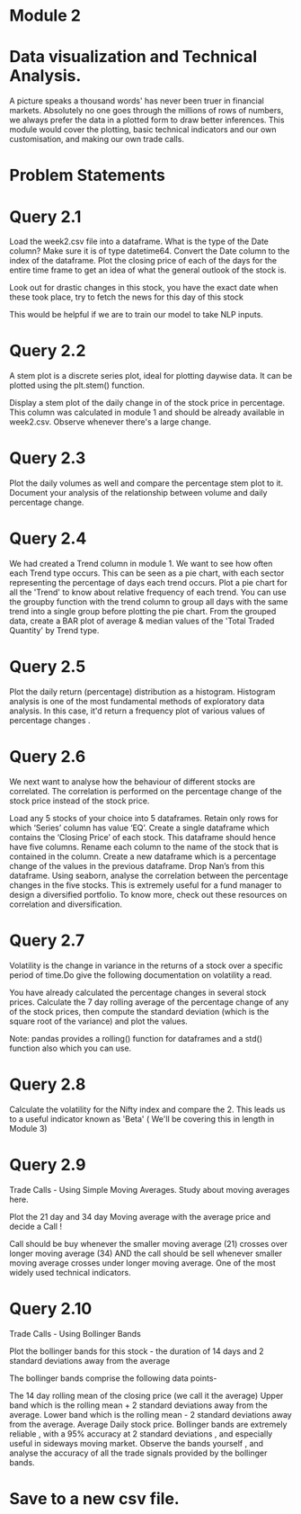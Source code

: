 # Module 2

# Data visualization and Technical Analysis.

A picture speaks a thousand words' has never been truer in financial markets. Absolutely no one goes through the millions of rows of numbers, we always prefer the data in a plotted form to draw better inferences.
This module would cover the plotting, basic technical indicators and our own customisation, and making our own trade calls.

# Problem Statements

#  Query 2.1 
Load the week2.csv file into a dataframe. What is the type of the Date column? Make sure it is of type datetime64. Convert the Date column to the index of the dataframe. Plot the closing price of each of the days for the entire time frame to get an idea of what the general outlook of the stock is.

Look out for drastic changes in this stock, you have the exact date when these took place, try to fetch the news for this day of this stock

This would be helpful if we are to train our model to take NLP inputs.

# Query 2.2 
A stem plot is a discrete series plot, ideal for plotting daywise data. It can be plotted using the plt.stem() function.

Display a stem plot of the daily change in of the stock price in percentage. This column was calculated in module 1 and should be already available in week2.csv. Observe whenever there's a large change.

# Query 2.3
Plot the daily volumes as well and compare the percentage stem plot to it. Document your analysis of the relationship between volume and daily percentage change.

# Query 2.4 
We had created a Trend column in module 1. We want to see how often each Trend type occurs. This can be seen as a pie chart, with each sector representing the percentage of days each trend occurs. Plot a pie chart for all the 'Trend' to know about relative frequency of each trend. You can use the groupby function with the trend column to group all days with the same trend into a single group before plotting the pie chart. From the grouped data, create a BAR plot of average & median values of the 'Total Traded Quantity' by Trend type.

# Query 2.5 
Plot the daily return (percentage) distribution as a histogram. Histogram analysis is one of the most fundamental methods of exploratory data analysis. In this case, it'd return a frequency plot of various values of percentage changes .

# Query 2.6
We next want to analyse how the behaviour of different stocks are correlated. The correlation is performed on the percentage change of the stock price instead of the stock price.

Load any 5 stocks of your choice into 5 dataframes. Retain only rows for which ‘Series’ column has value ‘EQ’. Create a single dataframe which contains the ‘Closing Price’ of each stock. This dataframe should hence have five columns. Rename each column to the name of the stock that is contained in the column. Create a new dataframe which is a percentage change of the values in the previous dataframe. Drop Nan’s from this dataframe. Using seaborn, analyse the correlation between the percentage changes in the five stocks. This is extremely useful for a fund manager to design a diversified portfolio. To know more, check out these resources on correlation and diversification.

# Query 2.7
Volatility is the change in variance in the returns of a stock over a specific period of time.Do give the following documentation on volatility a read.

You have already calculated the percentage changes in several stock prices. Calculate the 7 day rolling average of the percentage change of any of the stock prices, then compute the standard deviation (which is the square root of the variance) and plot the values.

Note: pandas provides a rolling() function for dataframes and a std() function also which you can use.

# Query 2.8
Calculate the volatility for the Nifty index and compare the 2. This leads us to a useful indicator known as 'Beta' ( We'll be covering this in length in Module 3)

# Query 2.9
Trade Calls - Using Simple Moving Averages. Study about moving averages here.

Plot the 21 day and 34 day Moving average with the average price and decide a Call !

Call should be buy whenever the smaller moving average (21) crosses over longer moving average (34) AND the call should be sell whenever smaller moving average crosses under longer moving average. One of the most widely used technical indicators.

# Query 2.10 
Trade Calls - Using Bollinger Bands

Plot the bollinger bands for this stock - the duration of 14 days and 2 standard deviations away from the average

The bollinger bands comprise the following data points-

The 14 day rolling mean of the closing price (we call it the average)
Upper band which is the rolling mean + 2 standard deviations away from the average.
Lower band which is the rolling mean - 2 standard deviations away from the average.
Average Daily stock price.
Bollinger bands are extremely reliable , with a 95% accuracy at 2 standard deviations , and especially useful in sideways moving market.
Observe the bands yourself , and analyse the accuracy of all the trade signals provided by the bollinger bands.

# Save to a new csv file.
